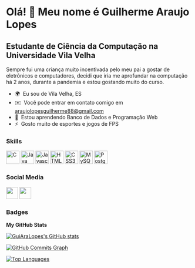 Olá! 👋 Meu nome é Guilherme Araujo Lopes
=======================================

Estudante de Ciência da Computação na Universidade Vila Velha
-------------------------------------------------------------

Sempre fui uma criança muito incentivada pelo meu pai a gostar de eletrônicos e computadores, decidi que iria me aprofundar na computação há 2 anos, durante a pandemia e estou gostando muito do curso.

* 🌍  Eu sou de Vila Velha, ES
* ✉️  Você pode entrar em contato comigo em [araujolopesguilherme88@gmail.com](mailto:araujolopesguilherme88@gmail.com)
* 🧠  Estou aprendendo Banco de Dados e Programação Web
* ⚡  Gosto muito de esportes e jogos de FPS

### Skills

<p align="left">
<a href="https://docs.microsoft.com/en-us/cpp/?view=msvc-170" target="_blank" rel="noreferrer"><img src="https://raw.githubusercontent.com/danielcranney/readme-generator/main/public/icons/skills/c-colored.svg" width="36" height="36" alt="C" /></a>
<a href="https://www.oracle.com/java/" target="_blank" rel="noreferrer"><img src="https://raw.githubusercontent.com/danielcranney/readme-generator/main/public/icons/skills/java-colored.svg" width="36" height="36" alt="Java" /></a>
<a href="https://developer.mozilla.org/en-US/docs/Web/JavaScript" target="_blank" rel="noreferrer"><img src="https://raw.githubusercontent.com/danielcranney/readme-generator/main/public/icons/skills/javascript-colored.svg" width="36" height="36" alt="Javascript" /></a>
<a href="https://developer.mozilla.org/en-US/docs/Glossary/HTML5" target="_blank" rel="noreferrer"><img src="https://raw.githubusercontent.com/danielcranney/readme-generator/main/public/icons/skills/html5-colored.svg" width="36" height="36" alt="HTML5" /></a>
<a href="https://www.w3.org/TR/CSS/#css" target="_blank" rel="noreferrer"><img src="https://raw.githubusercontent.com/danielcranney/readme-generator/main/public/icons/skills/css3-colored.svg" width="36" height="36" alt="CSS3" /></a>
<a href="https://www.mysql.com/" target="_blank" rel="noreferrer"><img src="https://raw.githubusercontent.com/danielcranney/readme-generator/main/public/icons/skills/mysql-colored.svg" width="36" height="36" alt="MySQL" /></a>
<a href="https://www.postgresql.org/" target="_blank" rel="noreferrer"><img src="https://raw.githubusercontent.com/danielcranney/readme-generator/main/public/icons/skills/postgresql-colored.svg" width="36" height="36" alt="PostgreSQL" /></a>
</p>


### Social Media

<p align="left"> <a href="https://www.github.com/GuiAraLopes" target="_blank" rel="noreferrer"><img src="https://raw.githubusercontent.com/danielcranney/readme-generator/main/public/icons/socials/github.svg" width="32" height="32" /></a> <a href="http://www.instagram.com/araujo_gui23" target="_blank" rel="noreferrer"><img src="https://raw.githubusercontent.com/danielcranney/readme-generator/main/public/icons/socials/instagram.svg" width="32" height="32" /></a></p>

### Badges

<b>My GitHub Stats</b>

<a href="http://www.github.com/GuiAraLopes"><img src="https://github-readme-stats.vercel.app/api?username=GuiAraLopes&show_icons=true&hide=&count_private=true&title_color=3382ed&text_color=ffffff&icon_color=0891b2&bg_color=171717&hide_border=true&show_icons=true" alt="GuiAraLopes's GitHub stats" /></a>

<a href="http://www.github.com/GuiAraLopes"><img src="https://activity-graph.herokuapp.com/graph?username=GuiAraLopes&bg_color=171717&color=ffffff&line=0891b2&point=ffffff&area_color=171717&area=true&hide_border=true&custom_title=GitHub%20Commits%20Graph" alt="GitHub Commits Graph" /></a>

<a href="https://github.com/dfsdfdfsdfsd" align="left"><img src="https://github-readme-stats.vercel.app/api/top-langs/?username=GuiAraLopesd&langs_count=10&title_color=0891b2&text_color=ffffff&icon_color=0891b2&bg_color=1c1917&hide_border=true&locale=en&custom_title=Top%20%Languages" alt="Top Languages" /></a>
